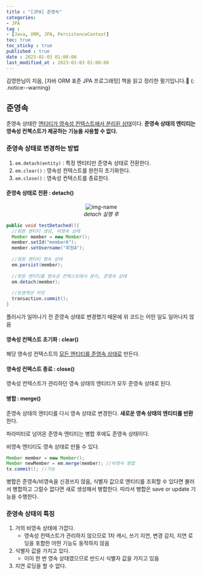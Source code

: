 ```yaml
---
title : "[JPA] 준영속"
categories:
- JPA
tag :
- [Java, ORM, JPA, PersistenceContext]
toc: true
toc_sticky : true
published : true
date : 2023-01-03 01:00:00
last_modified_at : 2023-01-03 01:00:00
---
```






김영한님이 지음, [자바 ORM 표준 JPA 프로그래밍] 책을 읽고 정리한 필기입니다.📢
{: .notice--warning}



## 준영속

준영속 상태란 <u>엔티티가 영속성 컨텍스트에서 분리된 상태</u>이다. **준영속 상태의 엔티티는 영속성 컨첵스트가 제공하는 기능을 사용할 수 없다.**

### 준영속 상태로 변경하는 방법

1. `em.detach(entity)` : 특정 엔티티만 준영속 상태로 전환한다.
2. `em.clear()` : 영속성 컨텍스트를 완전히 초기화한다.
3. `em.close()` : 영속성 컨텍스트를 종료한다.



#### 준영속 상태로 전환 : detach()

<p align="center">
  <img alt="img-name" src="https://user-images.githubusercontent.com/13410737/210378259-1101e0e5-aa5c-4023-ab9f-a9d73a60ba93.png">
  <br>
    <em>detach 실행 후</em>
</p>

```java
public void testDetached(){    
  //회원 엔티티 생성, 비영속 상태
  Member member = new Member();
  member.setId("memberA");
  member.setUsername("회원A");
  
  //회원 엔티티 영속 상태
  em.persist(member);
  
  //회원 엔티티를 영속성 컨텍스트에서 분리, 준영속 상태
  em.detach(member);
  
  //트랜잭션 커밋
  transaction.commit(); 
}
```

플러시가 일어나기 전 준영속 상태로 변경했기 때문에 위 코드는 어떤 일도 일어나지 않음



#### 영속성 컨텍스트 초기화 : clear()

해당 영속성 컨텍스트의 <u>모든 엔티티를 준영속 상태로</u> 만든다.



#### 영속성 컨텍스트 종료 : close()

영속성 컨텍스트가 관리하던 영속 상태의 엔티티가 모두 준영속 상태로 된다.



#### 병합 : merge()

준영속 상태의 엔티티를 다시 영속 상태로 변경한다. **새로운 영속 상태의 엔티티를 반환**한다.

파라미터로 넘어온 준영속 엔티티는 병합 후에도 준영속 상태이다.

비영속 엔티티도 영속 상태로 만들 수 있다.

```java
Member member = new Member();
Member newMember = em.merge(member); //비영속 병합
tx.commit(); //가능
```

병합은 준영속/비영속을 신경쓰지 않음, 식별자 값으로 엔티티를 조회할 수 있다면 불러서 병합하고 그럴수 없다면 새로 생성해서 병합한다. 따라서 병합은 save or update 기능을 수행한다.



### 준영속 상태의 특징

1. 거의 비영속 상태에 가깝다.
    - 영속성 컨텍스트가 관리하지 않으므로 1차 캐시, 쓰기 지연, 변경 감지, 지연 로딩을 포함한 어떤 기능도 동작하지 않음
2. 식별자 값을 가지고 있다.
    - 이미 한 번 영속 상태였으므로 반드시 식별자 값을 가지고 있음
3. 지연 로딩을 할 수 없다.
